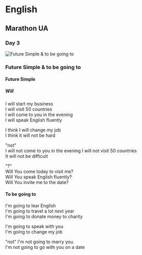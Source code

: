 ﻿# English
## Marathon UA
### Day 3
![Future Simple & to be going to](https://github.com/AndriiKot/Future_Simple__Marathon__UA/blob/main/PreInter_Day3__Future_Simple__to_be_going_to.jpg)

### Future Simple & to be going to

#### Future Simple
##### Will           

I will start my business              
I will visit 50 countries             
I will come to you in the evening      
I will speak English fluently          

I think I will change my job           
I think it will not be hard            

"not"  
I will not come to you in the evening
I will not visit 50 countries          
It will not be difficult               

"?"  
Will You come today  to visit me?      
Will You speak English fluently?       
Will You invite me to the date?          


#### To be going to

I'm going to lear English                  
I'm going to travel a lot next year        
I'm going to donate money to charity      

I'm going to speak with you                
I'm going to change my job                 
                           
"not"
I'm not going to marry you.                
I'm not going to go with you on a date     




